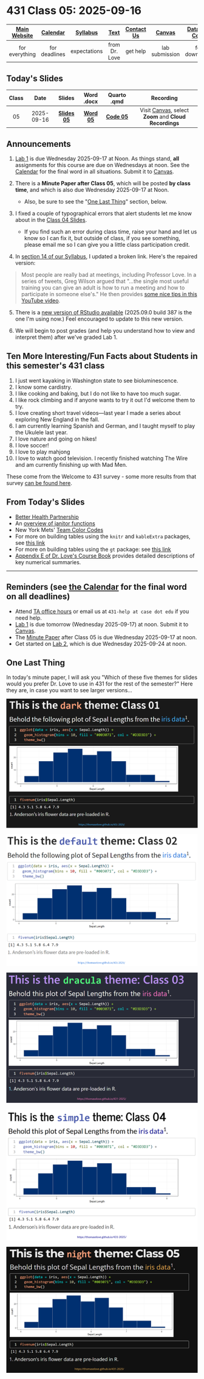 # 431 Class 05: 2025-09-16

[Main Website](https://thomaselove.github.io/431-2025/) | [Calendar](https://thomaselove.github.io/431-2025/calendar.html) | [Syllabus](https://thomaselove.github.io/431-syllabus-2025/) | [Text](https://thomaselove.github.io/431-book/) | [Contact Us](https://thomaselove.github.io/431-2025/contact.html) | [Canvas](https://canvas.case.edu) | [Data and Code](https://github.com/THOMASELOVE/431-data)
:-----------: | :--------------: | :----------: | :---------: | :-------------: | :-----------: | :------------:
for everything | for deadlines | expectations | from Dr. Love | get help | lab submission | for downloads

## Today's Slides

Class | Date | Slides | Word .docx | Quarto .qmd | Recording
:---: | :--------: | :------: | :------: | :------: | :-------------:
05 | 2025-09-16 | **[Slides 05](https://thomaselove.github.io/431-slides-2025/class05.html)** | **[Word 05](https://thomaselove.github.io/431-slides-2025/class05w.docx)** | **[Code 05](https://github.com/THOMASELOVE/431-slides-2025/blob/main/class05.qmd)** | Visit [Canvas](https://canvas.case.edu/), select **Zoom** and **Cloud Recordings**

## Announcements

1. [Lab 1](https://github.com/THOMASELOVE/431-labs-2025/tree/main/lab1) is due Wednesday 2025-09-17 at Noon. As things stand, **all** assignments for this course are due on Wednesdays at noon. See the [Calendar](https://thomaselove.github.io/431-2025/calendar.html) for the final word in all situations. Submit it to [Canvas](https://canvas.case.edu/).

2. There is a **Minute Paper after Class 05**, which will be posted **by class time**, and which is also due Wednesday 2025-09-17 at Noon.
    - Also, be sure to see the "[One Last Thing](#one-last-thing)" section, below.

3. I fixed a couple of typographical errors that alert students let me know about in the [Class 04 Slides](https://github.com/THOMASELOVE/431-classes-2025/tree/main/class04#todays-slides).
    - If you find such an error during class time, raise your hand and let us know so I can fix it, but outside of class, if you see something, please email me so I can give you a little class participation credit.

4. In [section 14 of our Syllabus](https://thomaselove.github.io/431-syllabus-2025/14_advice.html), I updated a broken link. Here's the repaired version:

> Most people are really bad at meetings, including Professor Love. In a series of tweets, Greg Wilson argued that "...the single most useful training you can give an adult is how to run a meeting and how to participate in someone else's." He then provides [some nice tips in this YouTube video](https://www.youtube.com/watch?v=5f3-q9SzkeE).

5. There is a [new version of RStudio available](https://posit.co/download/rstudio-desktop/) (2025.09.0 build 387 is the one I'm using now.) Feel encouraged to update to this new version.

6. We will begin to post grades (and help you understand how to view and interpret them) after we've graded Lab 1.

## Ten More Interesting/Fun Facts about Students in this semester's 431 class

1. I just went kayaking in Washington state to see bioluminescence.
2. I know some cardistry.
3. I like cooking and baking, but I do not like to have too much sugar.
4. I like rock climbing and if anyone wants to try it out I'd welcome them to try.
5. I love creating short travel videos—last year I made a series about exploring New England in the fall.
6. I am currently learning Spanish and German, and I taught myself to play the Ukulele last year.
7. I love nature and going on hikes!
8. I love soccer!
9. I love to play mahjong
10. I love to watch good television. I recently finished watching The Wire and am currently finishing up with Mad Men.

These come from the Welcome to 431 survey - some more results from that survey [can be found here](https://github.com/THOMASELOVE/431-classes-2025/blob/main/class02/welcome_report.md).

## From Today's Slides

- [Better Health Partnership](https://www.betterhealthpartnership.org/)
- An [overview of janitor functions](https://cran.r-project.org/web/packages/janitor/vignettes/janitor.html)
- New York Mets' [Team Color Codes](https://teamcolorcodes.com/new-york-mets-color-codes/)
- For more on building tables using the `knitr` and `kableExtra` packages, see [this link](https://cran.r-project.org/web/packages/kableExtra/vignettes/awesome_table_in_html.html)
- For more on building tables using the `gt` package: see [this link](https://gt.rstudio.com/)
- [Appendix E of Dr. Love's Course Book](https://thomaselove.github.io/431-book/formulas.html)  provides detailed descriptions of key numerical summaries.
 
-----------

## Reminders (see [the Calendar](https://thomaselove.github.io/431-2025/calendar.html) for the final word on all deadlines)

- Attend [TA office hours](https://thomaselove.github.io/431-2025/contact.html#ta-office-hours) or email us at `431-help at case dot edu` if you need help.    
- [Lab 1](https://github.com/THOMASELOVE/431-labs-2025) is due tomorrow (Wednesday 2025-09-17) at noon. Submit it to [Canvas](https://canvas.case.edu/).
- The [Minute Paper](https://github.com/THOMASELOVE/431-minute-2025/tree/main) after Class 05 is due Wednesday 2025-09-17 at noon.
- Get started on [Lab 2](https://github.com/THOMASELOVE/431-labs-2025/tree/main/lab2), which is due Wednesday 2025-09-24 at noon.    

## One Last Thing

In today's minute paper, I will ask you "Which of these five themes for slides would you prefer Dr. Love to use in 431 for the rest of the semester?" Here they are, in case you want to see larger versions...

![](01_dark.png)

![](02_default.png)

![](03_dracula.png)

![](04_simple.png)

![](05_night.png)

